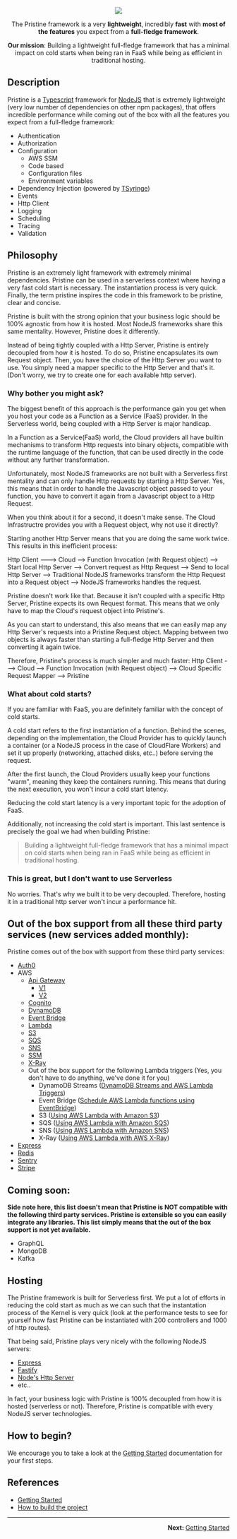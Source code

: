 <p align="center">
    <img src="assets/logo/pristine-logo.svg">
</p>

<p align="center">
    The Pristine framework is a very <strong>lightweight</strong>, incredibly <strong>fast</strong> with <strong>most of the features</strong> you expect from a <strong>full-fledge framework</strong>.
</p>

<p align="center">
<strong>Our mission</strong>: Building a lightweight full-fledge framework that has a minimal impact on cold starts when being ran in FaaS while being as efficient in traditional hosting.
</p>

## Description

Pristine is a [Typescript](https://www.typescriptlang.org) framework for [NodeJS](https://nodejs.org/en/) that is extremely lightweight (very low number of dependencies on other npm packages), 
that offers incredible performance while coming out of the box with all the features you expect from a full-fledge framework:

* Authentication
* Authorization
* Configuration
  * AWS SSM
  * Code based
  * Configuration files
  * Environment variables
* Dependency Injection (powered by [TSyringe](https://github.com/microsoft/tsyringe))
* Events
* Http Client
* Logging
* Scheduling
* Tracing
* Validation

## Philosophy
Pristine is an extremely light framework with extremely minimal dependencies. Pristine can be used in a serverless context where having a very fast
cold start is necessary. The instantiation process is very quick. Finally, the term pristine inspires the code in this framework to be pristine, clear and concise.

Pristine is built with the strong opinion that your business logic should be 100% agnostic from how it is hosted. Most NodeJS frameworks share this same mentality. However, Pristine does it differently.

Instead of being tightly coupled with a Http Server, Pristine is entirely decoupled from how it is hosted. To do so, Pristine encapsulates its own Request object. Then, you have the choice of the Http Server you want to use. You simply need a mapper specific to the Http Server and that's it. (Don't worry, we try to create one for each available http server).

### Why bother you might ask?
The biggest benefit of this approach is the performance gain you get when you host your code as a Function as a Service (FaaS) provider. In the Serverless world, being coupled with a Http Server is major handicap.

In a Function as a Service(FaaS) world, the Cloud providers all have builtin mechanisms to transform Http requests into binary objects, compatible with the runtime language of the function, that can be used directly in the code without any further transformation.

Unfortunately, most NodeJS frameworks are not built with a Serverless first mentality and can only handle Http requests by starting a Http Server. Yes, this means that in order to handle the Javascript object passed to your function, you have to convert it again from a Javascript object to a Http Request.

When you think about it for a second, it doesn't make sense. The Cloud Infrastructre provides you with a Request object, why not use it directly?

Starting another Http Server means that you are doing the same work twice. This results in this inefficient process:

<!-- todo put a real diagram -->
Http Client ---> Cloud --> Function Invocation (with Request object) --> Start local Http Server --> Convert request as Http Request --> Send to local Http Server --> Traditional NodeJS frameworks transform the Http Request into a Request object --> NodeJS frameworks handles the request.

Pristine doesn't work like that. Because it isn't coupled with a specific Http Server, Pristine expects its own Request format. This means that we only have to map the Cloud's request object into Pristine's.

As you can start to understand, this also means that we can easily map any Http Server's requests into a Pristine Request object. Mapping between two objects is always faster than starting a full-fledge Http Server and then converting it again twice.

Therefore, Pristine's process is much simpler and much faster:
Http Client ---> Cloud --> Function Invocation (with Request object) --> Cloud Specific Request Mapper --> Pristine

### What about cold starts?
If you are familiar with FaaS, you are definitely familiar with the concept of cold starts.

A cold start refers to the first instantiation of a function. Behind the scenes, depending on the implementation, the Cloud Provider has to quickly launch a container (or a NodeJS process in the case of CloudFlare Workers) and set it up properly (networking, attached disks, etc..) before serving the request.

After the first launch, the Cloud Providers usually keep your functions "warm", meaning they keep the containers running. This means that during the next execution, you won't incur a cold start latency.

Reducing the cold start latency is a very important topic for the adoption of FaaS.

Additionally, not increasing the cold start is important. This last sentence is precisely the goal we had when building Pristine:

> Building a lightweight full-fledge framework that has a minimal impact on cold starts when being ran in FaaS while being as efficient in traditional hosting.

### This is great, but I don't want to use Serverless

No worries. That's why we built it to be very decoupled. Therefore, hosting it in a traditional http server won't incur a performance hit.

## Out of the box support from all these third party services (new services added monthly):

Pristine comes out of the box with support from these third party services:
* [Auth0](https://auth0.com)
* AWS
  * [Api Gateway](https://docs.aws.amazon.com/apigateway/latest/developerguide/welcome.html)
    * [V1](https://docs.aws.amazon.com/apigateway/latest/developerguide/http-api.html)
    * [V2](https://docs.aws.amazon.com/apigatewayv2/latest/api-reference/api-reference.html)
  * [Cognito](https://docs.aws.amazon.com/cognito/index.html)
  * [DynamoDB](https://docs.aws.amazon.com/dynamodb/index.html)
  * [Event Bridge](https://docs.aws.amazon.com/eventbridge/)
  * [Lambda](https://docs.aws.amazon.com/lambda/?id=docs_gateway)
  * [S3](https://docs.aws.amazon.com/s3/)
  * [SQS](https://docs.aws.amazon.com/sqs/)
  * [SNS](https://docs.aws.amazon.com/sns/)
  * [SSM](https://docs.aws.amazon.com/ssm/)
  * [X-Ray](https://docs.aws.amazon.com/ssm)
  * Out of the box support for the following Lambda triggers (Yes, you don't have to do anything, we've done it for you)
    * DynamoDB Streams ([DynamoDB Streams and AWS Lambda Triggers](https://docs.aws.amazon.com/amazondynamodb/latest/developerguide/Streams.Lambda.html))
    * Event Bridge ([Schedule AWS Lambda functions using EventBridge](https://docs.aws.amazon.com/eventbridge/latest/userguide/eb-run-lambda-schedule.html))
    * S3 ([Using AWS Lambda with Amazon S3](https://docs.aws.amazon.com/lambda/latest/dg/with-s3.html))
    * SQS ([Using AWS Lambda with Amazon SQS](https://docs.aws.amazon.com/sqs/))
    * SNS ([Using AWS Lambda with Amazon SNS](https://docs.aws.amazon.com/lambda/latest/dg/with-sns.html))
    * X-Ray ([Using AWS Lambda with AWS X-Ray](https://docs.aws.amazon.com/lambda/latest/dg/services-xray.html))
* [Express](https://github.com/expressjs/express)
* [Redis](https://redis.io)
* [Sentry](https://sentry.io/welcome/)
* [Stripe](https://stripe.com)

## Coming soon:

**Side note here, this list doesn't mean that Pristine is NOT compatible with the following third party services. Pristine is extensible so you can easily integrate any libraries. This list simply means that the out of the box support is not yet available.** 
* GraphQL
* MongoDB
* Kafka


## Hosting

The Pristine framework is built for Serverless first. We put a lot of efforts in reducing the cold start as much as we can such that the instantation process of the Kernel is very quick (look at the performance tests to see for yourself how fast Pristine can be instantiated with 200 controllers and 1000 of http routes).

That being said, Pristine plays very nicely with the following NodeJS servers:

* [Express](https://github.com/expressjs/express)
* [Fastify](https://github.com/fastify/fastify)
* [Node's Http Server](https://nodejs.org/en/knowledge/HTTP/servers/how-to-create-a-HTTP-server/)
* etc..

In fact, your business logic with Pristine is 100% decoupled from how it is hosted (serverless or not). Therefore, Pristine is compatible with every NodeJS server technologies.

## How to begin?

We encourage you to take a look at the [Getting Started](docs/getting-started/index.md) documentation for your first steps.

## References

* [Getting Started](docs/getting-started/index.md)
* [How to build the project](docs/build.md)

-----

<p align="right">
<strong>Next: </strong> <a href="docs/getting-started/index.md">Getting Started</a>
</p>